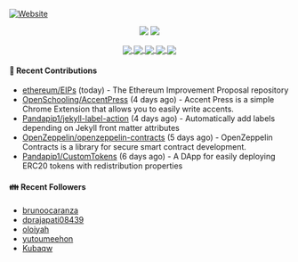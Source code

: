 [![Website](https://img.shields.io/badge/Website-pandapip1.com-9c7?style=for-the-badge&)](https://pandapip1.com)

<p align="center">
  <img src="https://github-readme-stats.vercel.app/api?username=Pandapip1&show_icons=true&count_private=true" />
  <img src="https://github-readme-stats.vercel.app/api/wakatime?username=Pandapip1" />
</p>
<p align="center">
  <a href="https://github.com/ethereum/EIPs">
    <img align="center" src="https://github-readme-stats.vercel.app/api/pin/?username=ethereum&repo=EIPs" />
  </a>
  <a href="https://github.com/Pandapip1/hclustering">
    <img align="center" src="https://github-readme-stats.vercel.app/api/pin/?username=Pandapip1&repo=hclustering" />
  </a>
  <a href="https://github.com/Pandapip1/jekyll-label-action">
    <img align="center" src="https://github-readme-stats.vercel.app/api/pin/?username=Pandapip1&repo=jekyll-label-action" />
  </a>
  <a href="https://github.com/Pandapip1/mineflayer-swarm">
    <img align="center" src="https://github-readme-stats.vercel.app/api/pin/?username=Pandapip1&repo=mineflayer-swarm" />
  </a>
  <a href="https://github.com/OpenSchooling/AccentPress">
    <img align="center" src="https://github-readme-stats.vercel.app/api/pin/?username=OpenSchooling&repo=AccentPress" />
  </a>
</p>

#### 🌱 Recent Contributions

- [ethereum/EIPs](https://github.com/ethereum/EIPs) (today) - The Ethereum Improvement Proposal repository
- [OpenSchooling/AccentPress](https://github.com/OpenSchooling/AccentPress) (4 days ago) - Accent Press is a simple Chrome Extension that allows you to easily write accents.
- [Pandapip1/jekyll-label-action](https://github.com/Pandapip1/jekyll-label-action) (4 days ago) - Automatically add labels depending on Jekyll front matter attributes
- [OpenZeppelin/openzeppelin-contracts](https://github.com/OpenZeppelin/openzeppelin-contracts) (5 days ago) - OpenZeppelin Contracts is a library for secure smart contract development.
- [Pandapip1/CustomTokens](https://github.com/Pandapip1/CustomTokens) (6 days ago) - A DApp for easily deploying ERC20 tokens with redistribution properties

#### 👪  Recent Followers

- [brunoocaranza](https://github.com/brunoocaranza)
- [dprajapati08439](https://github.com/dprajapati08439)
- [oloiyah](https://github.com/oloiyah)
- [yutoumeehon](https://github.com/yutoumeehon)
- [Kubaqw](https://github.com/Kubaqw)


